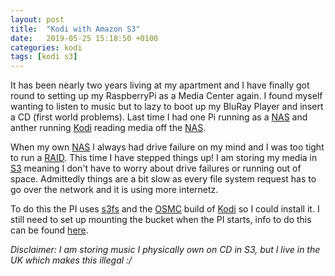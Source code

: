 ```yaml
---
layout: post
title:  "Kodi with Amazon S3"
date:   2019-05-25 15:18:50 +0100
categories: kodi
tags: [kodi s3]
---
```


It has been nearly two years living at my apartment and I have finally got round to setting up my RaspberryPi as a Media Center again. 
I found myself wanting to listen to music but to lazy to boot up my BluRay Player and insert a CD (first world problems).
Last time I had one Pi running as a [NAS](https://en.wikipedia.org/wiki/Network-attached_storage) and anther running [Kodi](https://kodi.tv/) reading media off the [NAS](https://en.wikipedia.org/wiki/Network-attached_storage).

When my own [NAS](https://en.wikipedia.org/wiki/Network-attached_storage) I always had drive failure on my mind and I was too tight to run a [RAID](https://en.wikipedia.org/wiki/RAID).
This time I have stepped things up! 
I am storing my media in [S3](https://docs.aws.amazon.com/AmazonS3/latest/dev/Introduction.html) meaning I don't have to worry about drive failures or running out of space.
Admittedly things are a bit slow as every file system request has to go over the network and it is using more internetz.

To do this the PI uses [s3fs](https://github.com/s3fs-fuse/s3fs-fuse) and the [OSMC](https://osmc.tv/) build of [Kodi](https://kodi.tv/) so I could install it.
I still need to set up mounting the bucket when the PI starts, info to do this can be found [here](https://github.com/s3fs-fuse/s3fs-fuse/issues/412).


_Disclaimer: I am storing music I physically own on CD in S3, but I live in the UK which makes this illegal :/_